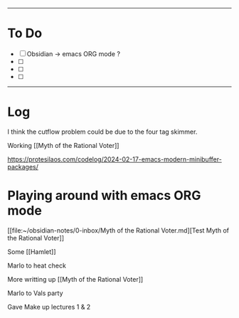 

---
# To Do

- [ ] Obsidian -> emacs ORG mode ?
- [ ] 
- [ ] 
- [ ] 

---

# Log

I think the cutflow problem could be due to the four tag skimmer.

Working [[Myth of the Rational Voter]]


https://protesilaos.com/codelog/2024-02-17-emacs-modern-minibuffer-packages/



# Playing around with emacs ORG mode
[[file:~/obsidian-notes/0-inbox/Myth of the Rational Voter.md][Test Myth of the Rational Voter]]

Some [[Hamlet]]

Marlo to heat check    

More writting up [[Myth of the Rational Voter]]

Marlo to Vals party

Gave Make up lectures 1 & 2

